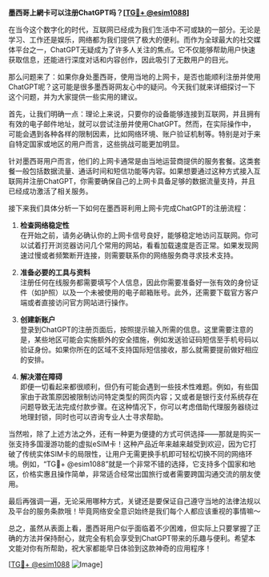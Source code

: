 **墨西哥上網卡可以注册ChatGPT吗？[[TG💪+ @esim1088](https://t.me/s/esim1088)]**

在当今这个数字化的时代，互联网已经成为我们生活中不可或缺的一部分。无论是学习、工作还是娱乐，网络都为我们提供了极大的便利。而作为全球最大的社交媒体平台之一，ChatGPT无疑成为了许多人关注的焦点。它不仅能够帮助用户快速获取信息，还能进行深度对话和内容创作，因此吸引了无数用户的目光。

那么问题来了：如果你身处墨西哥，使用当地的上网卡，是否也能顺利注册并使用ChatGPT呢？这可能是很多墨西哥网友心中的疑问。今天我们就来详细探讨一下这个问题，并为大家提供一些实用的建议。

首先，让我们明确一点：理论上来说，只要你的设备能够连接到互联网，并且拥有有效的电子邮件地址，就可以尝试注册并使用ChatGPT。然而，在实际操作中，可能会遇到各种各样的限制因素，比如网络环境、账户验证机制等。特别是对于来自特定国家或地区的用户而言，这些挑战可能更加明显。

针对墨西哥用户而言，他们的上网卡通常是由当地运营商提供的服务套餐。这类套餐一般包括数据流量、通话时间和短信功能等内容。如果想要通过这种方式接入互联网并注册ChatGPT，你需要确保自己的上网卡具备足够的数据流量支持，并且已经成功激活了相关服务。

接下来我们具体分析一下如何在墨西哥利用上网卡完成ChatGPT的注册流程：

1. **检查网络稳定性**  
   在开始之前，请务必确认你的上网卡信号良好，能够稳定地访问互联网。你可以试着打开浏览器访问几个常用的网站，看看加载速度是否正常。如果发现网速过慢或者频繁断开连接，则需要联系你的网络服务商寻求技术支持。

2. **准备必要的工具与资料**  
   注册任何在线服务都需要填写个人信息，因此你需要准备好一张有效的身份证件（如护照）以及一个未被使用的电子邮箱账号。此外，还需要下载官方客户端或者直接访问官方网站进行操作。

3. **创建新账户**  
   登录到ChatGPT的注册页面后，按照提示输入所需的信息。这里需要注意的是，某些地区可能会实施额外的安全措施，例如发送验证码短信至手机号码以验证身份。如果你所在的区域不支持国际短信接收，那么就需要提前做好相应的安排。

4. **解决潜在障碍**  
   即便一切看起来都很顺利，但仍有可能会遇到一些技术性难题。例如，有些国家由于政策原因被限制访问特定类型的网页内容；又或者是银行支付系统存在问题导致无法完成付款步骤。在这种情况下，你可以考虑借助代理服务器绕过地理封锁，同时也可以咨询专业人士寻求帮助。

当然啦，除了上述方法之外，还有一种更为便捷的方式可供选择——那就是购买一张支持多国漫游功能的虚拟eSIM卡！这种产品近年来越来越受到欢迎，因为它打破了传统实体SIM卡的局限性，让用户无需更换手机即可轻松切换不同的网络环境。例如，“TG💪+ @esim1088”就是一个非常不错的选择，它支持多个国家和地区，价格实惠且操作简单，非常适合经常出国旅行或者需要跨国沟通交流的朋友使用。

最后再强调一遍，无论采用哪种方式，关键还是要保证自己遵守当地的法律法规以及平台的服务条款哦！毕竟网络安全意识始终是我们每个人都应该重视的事情嘛～

总之，虽然从表面上看，墨西哥用户似乎面临着不少困难，但实际上只要掌握了正确的方法并保持耐心，就完全有机会享受到ChatGPT带来的乐趣与便利。希望本文能对你有所帮助，祝大家都能早日体验到这款神奇的应用程序！

[[TG💪+ @esim1088](https://t.me/s/esim1088) ![Image](https://i.postimg.cc/4NQfJmqS/Snipaste-2025-05-13-00-14-12.png)]